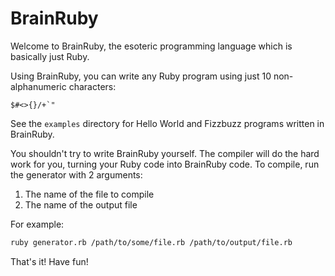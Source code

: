 # BrainRuby

Welcome to BrainRuby, the esoteric programming language which is basically just Ruby.

Using BrainRuby, you can write any Ruby program using just 10 non-alphanumeric characters:

```
$#<>{}/+`"
```

See the `examples` directory for Hello World and Fizzbuzz programs written in BrainRuby.

You shouldn't try to write BrainRuby yourself.  The compiler will do the hard work for you, turning your Ruby code into BrainRuby code.  To compile, run the generator with 2 arguments:

1. The name of the file to compile
2. The name of the output file

For example:

``` sh
ruby generator.rb /path/to/some/file.rb /path/to/output/file.rb
```

That's it!  Have fun!
